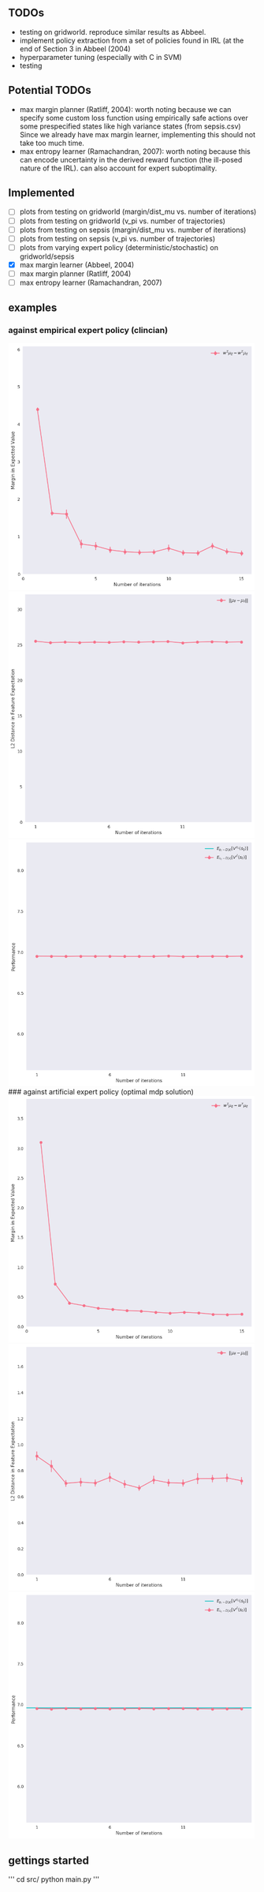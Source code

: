 ## TODOs
- testing on gridworld. reproduce similar results as Abbeel.
- implement policy extraction from a set of policies found in IRL (at the end of Section 3 in Abbeel (2004)
- hyperparameter tuning (especially with C in SVM)
- testing

## Potential TODOs
- max margin planner (Ratliff, 2004): worth noting because we can specify some custom loss function using empirically safe actions over some prespecified states like high variance states (from sepsis.csv) Since we already have max margin learner, implementing this should not take too much time.
- max entropy learner (Ramachandran, 2007): worth noting because this can encode uncertainty in the derived reward function (the ill-posed nature of the IRL). can also account for expert suboptimality.

## Implemented
- [ ] plots from testing on gridworld (margin/dist_mu vs. number of iterations)
- [ ] plots from testing on gridworld (v_pi vs. number of trajectories)
- [ ] plots from testing on sepsis (margin/dist_mu vs. number of iterations)
- [ ] plots from testing on sepsis (v_pi vs. number of trajectories)
- [ ] plots from varying expert policy (deterministic/stochastic) on gridworld/sepsis 
- [x] max margin learner (Abbeel, 2004)
- [ ] max margin planner (Ratliff, 2004) 
- [ ] max entropy learner (Ramachandran, 2007)

## examples
### against empirical expert policy (clincian)
 <img alt='reward margin' src="/src/img/exp_margin_i15.png" width="500" height="500">
 <img alt='diff in mu' src="/src/img/exp_dist_mu_i15.png" width="500" height="500">
 <img alt='diff in v_pi' src="/src/img/exp_v_pi_i15.png" width="500" height="500">
### against artificial expert policy (optimal mdp solution)
 <img alt='reward margin' src="/src/img/exp2_margin_i15.png" width="500" height="500">
 <img alt='diff in mu' src="/src/img/exp2_dist_mu_i15.png" width="500" height="500">
 <img alt='diff in v_pi' src="/src/img/exp2_v_pi_i15.png" width="500" height="500">

## gettings started
'''
cd src/
python main.py
'''
